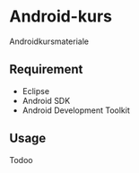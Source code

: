 Android-kurs
=========================

Androidkursmateriale

Requirement
----
* Eclipse
* Android SDK
* Android Development Toolkit


Usage
----
Todoo